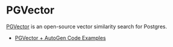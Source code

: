 # PGVector

[PGVector](https://github.com/pgvector/pgvector) is an open-source vector similarity search for Postgres.

- [PGVector + AutoGen Code Examples](https://github.com/microsoft/autogen/blob/0.2/notebook/agentchat_RetrieveChat_pgvector.ipynb)
